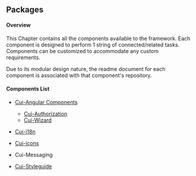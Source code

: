 ## Packages

#### Overview

This Chapter contains all the components available to the framework. Each component is designed to perform 1 string of connected\/related  tasks. Components can be customized to accommodate any custom requirements.

Due to its modular design nature, the readme document for each component is associated with that component's repository.

#### Components List

* [Cui-Angular Components](https://github.com/covisint/cui-ng/)

  * [Cui-Authorization](https://github.com/covisint/cui-ng/tree/master/utilities/cui-authorization)
  * [Cui-Wizard](https://github.com/covisint/cui-ng/tree/master/directives/cui-wizard)

* [Cui-i18n](https://github.com/covisint/cui-i18n)
* [Cui-icons](https://github.com/covisint/cui-icons)
* Cui-Messaging
* [Cui-Styleguide](https://github.com/covisint/cui-styleguide)

